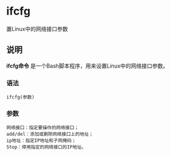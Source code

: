 ifcfg
===

置Linux中的网络接口参数

## 说明

**ifcfg命令** 是一个Bash脚本程序，用来设置Linux中的网络接口参数。

### 语法  

```
ifcfg(参数)
```

### 参数  

```
网络接口：指定要操作的网络接口；
add/del：添加或删除网络接口上的地址；
ip地址：指定IP地址和子网掩码；
Stop：停用指定的网络接口的IP地址。
```


